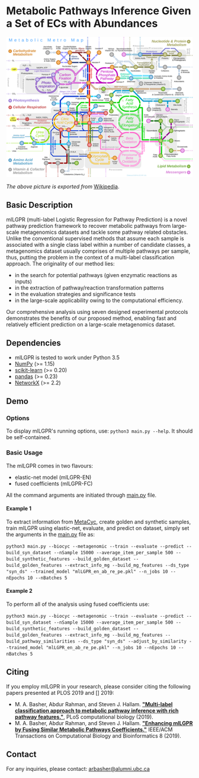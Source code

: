 # Metabolic Pathways Inference Given a Set of ECs with Abundances 

![Metabolic_Metro_Map](Metabolic_Metro_Map.svg)

_The above picture is exported from_ [Wikipedia](https://en.wikipedia.org/wiki/Metabolic_pathway).

## Basic Description

mlLGPR (multi-label Logistic Regression for Pathway Prediction) is a novel pathway prediction framework to recover metabolic pathways from large-scale metagenomics datasets and tackle some pathway related obstacles. Unlike the conventional supervised methods that assume each sample is associated with a single class label within a number of candidate classes, a metagenomics dataset usually comprises of multiple pathways per sample, thus, putting the problem in the context of a multi-label classification approach. The originality of our method lies:
- in the search for potential pathways (given enzymatic reactions as inputs)
- in the extraction of pathway/reaction transformation patterns
- in the evaluation strategies and significance tests
- in the large-scale applicability owing to the computational efficiency. 

Our comprehensive analysis using seven designed experimental protocols demonstrates the benefits of our proposed method, enabling fast and relatively efficient prediction on a large-scale metagenomics dataset. 

## Dependencies

- mlLGPR is tested to work under Python 3.5
- [NumPy](http://www.numpy.org/) (>= 1.15)
- [scikit-learn](https://scikit-learn.org/stable/) (>= 0.20)
- [pandas](http://pandas.pydata.org/) (>= 0.23)
- [NetworkX](https://networkx.github.io/) (>= 2.2)

## Demo

### Options
To display mlLGPR's running options, use: `python3 main.py --help`. It should be self-contained. 

### Basic Usage

The mlLGPR comes in two flavours: 
- elastic-net model (mlLGPR-EN)
- fused coefficients (mlLGPR-FC)

All the command arguments are initiated through [main.py](main.py) file.

#### Example 1

To extract information from [MetaCyc](https://metacyc.org/), create golden and synthetic samples, train mlLGPR using elastic-net, evaluate, and predict on dataset, simply set the arguments in the [main.py](main.py) file as:

```python3 main.py --biocyc --metagenomic --train --evaluate --predict --build_syn_dataset --nSample 15000 --average_item_per_sample 500 --build_synthetic_features --build_golden_dataset --build_golden_features --extract_info_mg --build_mg_features --ds_type "syn_ds" --trained_model "mlLGPR_en_ab_re_pe.pkl" --n_jobs 10 --nEpochs 10 --nBatches 5```

#### Example 2

To perform all of the analysis using fused coefficients use:

```python3 main.py --biocyc --metagenomic --train --evaluate --predict --build_syn_dataset --nSample 15000 --average_item_per_sample 500 --build_synthetic_features --build_golden_dataset --build_golden_features --extract_info_mg --build_mg_features --build_pathway_similarities --ds_type "syn_ds" --adjust_by_similarity --trained_model "mlLGPR_en_ab_re_pe.pkl" --n_jobs 10 --nEpochs 10 --nBatches 5```


## Citing

If you employ mlLGPR in your research, please consider citing the following papers presented at PLOS 2019 and [] 2019:

- M. A. Basher, Abdur Rahman, and Steven J. Hallam. **["Multi-label classification approach to metabolic pathway inference with rich pathway features."](https://github.com/atante/xXx.pdf)**, PLoS computational biology (2019).
- M. A. Basher, Abdur Rahman, and Steven J. Hallam. **["Enhancing mlLGPR by Fusing Similar Metabolic Pathways Coefficients."](https://github.com/atante/xXx.pdf)** IEEE/ACM Transactions on Computational Biology and Bioinformatics 8 (2019).

## Contact

For any inquiries, please contact: [arbasher@alumni.ubc.ca](mailto:arbasher@alumni.ubc.ca)
